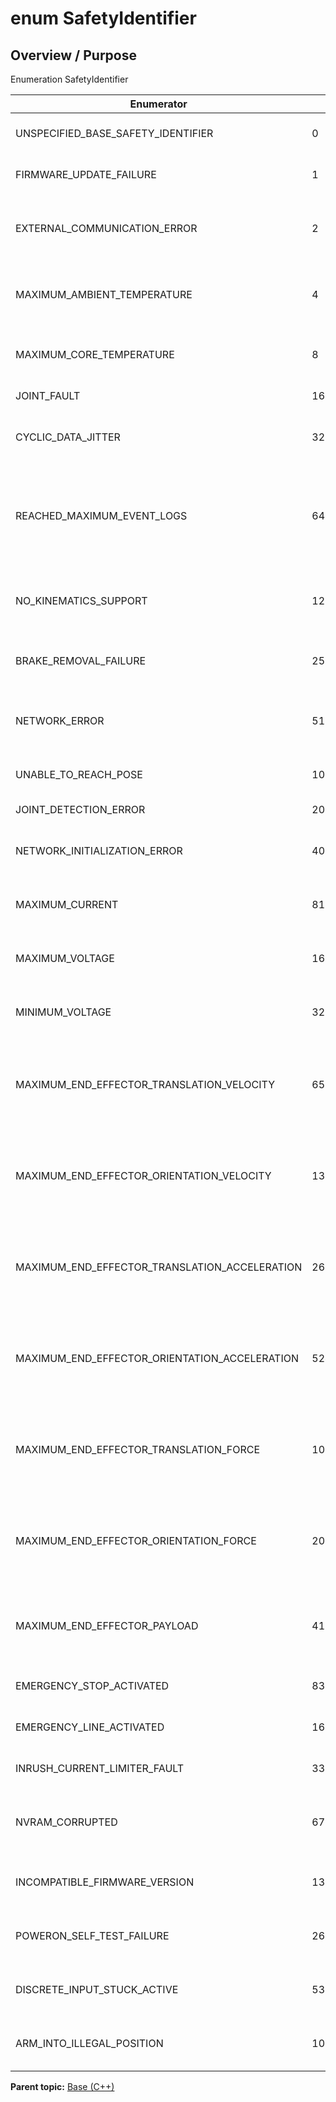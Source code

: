 # enum SafetyIdentifier

## Overview / Purpose

Enumeration SafetyIdentifier

|Enumerator|Value|Description|
|----------|-----|-----------|
|UNSPECIFIED\_BASE\_SAFETY\_IDENTIFIER|0|0x0 - Unspecified base safety|
|FIRMWARE\_UPDATE\_FAILURE|1|0x1 - Firmware update failure|
|EXTERNAL\_COMMUNICATION\_ERROR|2|0x2 - External communication error \(not implemented yet\)|
|MAXIMUM\_AMBIENT\_TEMPERATURE|4|0x4 - Maximum ambient temperature reached|
|MAXIMUM\_CORE\_TEMPERATURE|8|0x8 - Maximum core temperature reached|
|JOINT\_FAULT|16|0x10 - Joint fault|
|CYCLIC\_DATA\_JITTER|32|0x20 - Cyclic data jitter \(not implemented yet\)|
|REACHED\_MAXIMUM\_EVENT\_LOGS|64|0x40 - Reached Maximum number of event log entries \(not implemented yet\)|
|NO\_KINEMATICS\_SUPPORT|128|0x80 - No kinematics support \(not implemented yet\)|
|BRAKE\_REMOVAL\_FAILURE|256|0x100 - Based failed to remove brakes from the axis|
|NETWORK\_ERROR|512|0x200 - Network error \(not implemented yet\)|
|UNABLE\_TO\_REACH\_POSE|1024|0x400 - Unable to reach pose|
|JOINT\_DETECTION\_ERROR|2048|0x800 - Joint detection error|
|NETWORK\_INITIALIZATION\_ERROR|4096|0x1000 - Network initialization error|
|MAXIMUM\_CURRENT|8192|0x2000 - Maximum current reached|
|MAXIMUM\_VOLTAGE|16384|0x4000 - Maximum voltage reached|
|MINIMUM\_VOLTAGE|32768|0x8000 - Minimum voltage reached|
|MAXIMUM\_END\_EFFECTOR\_TRANSLATION\_VELOCITY|65536|0x10000 - Maximum tool translation velocity reached \(not implemented yet\)|
|MAXIMUM\_END\_EFFECTOR\_ORIENTATION\_VELOCITY|131072|0x20000 - Maximum tool orientation velocity reached \(not implemented yet\)|
|MAXIMUM\_END\_EFFECTOR\_TRANSLATION\_ACCELERATION|262144|0x40000 - Maximum tool translation acceleration reached \(not implemented yet\)|
|MAXIMUM\_END\_EFFECTOR\_ORIENTATION\_ACCELERATION|524288|0x80000 - Maximum tool orientation acceleration reached \(not implemented yet\)|
|MAXIMUM\_END\_EFFECTOR\_TRANSLATION\_FORCE|1048576|0x100000 - Maximum tool translation force reached \(not implemented yet\)|
|MAXIMUM\_END\_EFFECTOR\_ORIENTATION\_FORCE|2097152|0x200000 - Maximum tool orientation force reached \(not implemented yet\)|
|MAXIMUM\_END\_EFFECTOR\_PAYLOAD|4194304|0x400000 - Maximum tool payload reached \(not implemented yet\)|
|EMERGENCY\_STOP\_ACTIVATED|8388608|0x800000 - Emergency stop activated|
|EMERGENCY\_LINE\_ACTIVATED|16777216|0x1000000 - Emergency line activated|
|INRUSH\_CURRENT\_LIMITER\_FAULT|33554432|0x2000000 - In rush current limiter fault|
|NVRAM\_CORRUPTED|67108864|0x4000000 - NVRAM corrupted \(not implemented yet\)|
|INCOMPATIBLE\_FIRMWARE\_VERSION|134217728|0x8000000 - Incompatible firmware version|
|POWERON\_SELF\_TEST\_FAILURE|268435456|0x10000000 - Power on seflt test failure|
|DISCRETE\_INPUT\_STUCK\_ACTIVE|536870912|0x20000000 - Discrete Input stuck active|
|ARM\_INTO\_ILLEGAL\_POSITION|1073741824|0x40000000 - Arm is in an illegal position \(sigularity\)|

**Parent topic:** [Base \(C++\)](../../summary_pages/Base.md)

